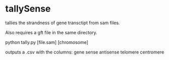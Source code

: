 tallySense
==========

tallies the strandness of gene transctipt from sam files.

Also requires a gft file in the same directory.

 python tally.py [file.sam] [chromosome]
 
 outputs a .csv with the columns: gene	sense	antisense	telomere	centromere
